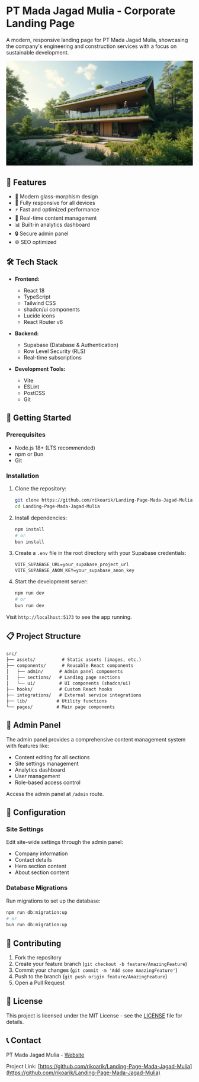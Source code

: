 # PT Mada Jagad Mulia - Corporate Landing Page

A modern, responsive landing page for PT Mada Jagad Mulia, showcasing the company's engineering and construction services with a focus on sustainable development.

![PT Mada Jagad Mulia](src/assets/hero-bg.jpg)

## 🌟 Features

- 🎨 Modern glass-morphism design
- 📱 Fully responsive for all devices
- ⚡ Fast and optimized performance
- 🔄 Real-time content management
- 📊 Built-in analytics dashboard
- 🔒 Secure admin panel
- 🌐 SEO optimized

## 🛠️ Tech Stack

- **Frontend:**
  - React 18
  - TypeScript
  - Tailwind CSS
  - shadcn/ui components
  - Lucide icons
  - React Router v6

- **Backend:**
  - Supabase (Database & Authentication)
  - Row Level Security (RLS)
  - Real-time subscriptions

- **Development Tools:**
  - Vite
  - ESLint
  - PostCSS
  - Git

## 🚀 Getting Started

### Prerequisites

- Node.js 18+ (LTS recommended)
- npm or Bun
- Git

### Installation

1. Clone the repository:
   ```bash
   git clone https://github.com/rikoarik/Landing-Page-Mada-Jagad-Mulia.git
   cd Landing-Page-Mada-Jagad-Mulia
   ```

2. Install dependencies:
   ```bash
   npm install
   # or
   bun install
   ```

3. Create a `.env` file in the root directory with your Supabase credentials:
   ```env
   VITE_SUPABASE_URL=your_supabase_project_url
   VITE_SUPABASE_ANON_KEY=your_supabase_anon_key
   ```

4. Start the development server:
   ```bash
   npm run dev
   # or
   bun run dev
   ```

Visit `http://localhost:5173` to see the app running.

## 📋 Project Structure

```
src/
├── assets/          # Static assets (images, etc.)
├── components/      # Reusable React components
│   ├── admin/      # Admin panel components
│   ├── sections/   # Landing page sections
│   └── ui/         # UI components (shadcn/ui)
├── hooks/          # Custom React hooks
├── integrations/   # External service integrations
├── lib/           # Utility functions
└── pages/         # Main page components
```

## 🔑 Admin Panel

The admin panel provides a comprehensive content management system with features like:

- Content editing for all sections
- Site settings management
- Analytics dashboard
- User management
- Role-based access control

Access the admin panel at `/admin` route.

## 🔧 Configuration

### Site Settings

Edit site-wide settings through the admin panel:
- Company information
- Contact details
- Hero section content
- About section content

### Database Migrations

Run migrations to set up the database:
```bash
npm run db:migration:up
# or
bun run db:migration:up
```

## 🤝 Contributing

1. Fork the repository
2. Create your feature branch (`git checkout -b feature/AmazingFeature`)
3. Commit your changes (`git commit -m 'Add some AmazingFeature'`)
4. Push to the branch (`git push origin feature/AmazingFeature`)
5. Open a Pull Request

## 📄 License

This project is licensed under the MIT License - see the [LICENSE](LICENSE) file for details.

## 📞 Contact

PT Mada Jagad Mulia - [Website](https://madajagadmulia.com)

Project Link: [https://github.com/rikoarik/Landing-Page-Mada-Jagad-Mulia](https://github.com/rikoarik/Landing-Page-Mada-Jagad-Mulia)
